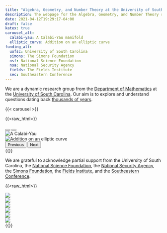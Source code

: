 ```yaml
---
title: "Algebra, Geometry, and Number Theory at the University of South Carolina"
description: The webpage for the Algebra, Geometry, and Number Theory research group at the University of South Carolina. 
date: 2021-04-12T19:29:17-04:00
draft: false
katex: true 
carousel_alt:
  calabi-yau: A Calabi-Yau manifold
  elliptic_curve: Addition on an elliptic curve
funding_alt:
  uofsc: University of South Carolina 
  simons: The Simons Foundation
  nsf: National Science Foundation
  nsa: National Security Agency
  fields: The Fields Institute
  sec: Southeastern Conference
---
```


We are a dynamic research group from the [Department of Mathematics](http://www.math.sc.edu) at the [University of South Carolina](http://www.sc.edu). Our aim is to explore and understand questions dating back [thousands of years](https://math.berkeley.edu/~wodzicki/160.F05/HistIntr.pdf). <!--Find a better link here -->

{{< carousel >}}

{{<raw_html>}}
<div id="slideshow" class="carousel slide carousel-fade" data-bs-ride="carousel" data-interval="5000" data-pause="hover">
  <div class="carousel-indicators">
    <button type="button" data-bs-target="#slideshow" data-bs-slide-to="0" class="active" aria-current="true" aria-label="Slide 1"></button>
    <button type="button" data-bs-target="#slideshow" data-bs-slide-to="1" aria-label="Slide 2"></button>
  </div>
  <div class="carousel-inner">
    <div class="carousel-item active">
        <div class="image-container">
            <img src="/images/carousel/Calabi_yau.jpg" class="fit" alt="A Calabi-Yau">
        </div>
    </div>
    <div class="carousel-item">
        <div class="image-container">
            <img src="/images/carousel/elliptic_curve_3_copyright_unknown.png" class="fit" alt="Addition on an elliptic curve">
        </div>
    </div>
  </div>
  <button class="carousel-control-prev" type="button" data-bs-target="#slideshow" data-bs-slide="prev">
    <span class="carousel-control-prev-icon" aria-hidden="true"></span>
    <span class="visually-hidden">Previous</span>
  </button>
  <button class="carousel-control-next" type="button" data-bs-target="#slideshow" data-bs-slide="next">
    <span class="carousel-control-next-icon" aria-hidden="true"></span>
    <span class="visually-hidden">Next</span>
  </button>
</div>
{{</raw_html>}}

<!-- Replace this description with something appropriate for the group

To this end, we develop novel spectroscopic-imaging scanning tunneling microscopy (SI-STM) tools to visualize the relevant quantum mechanical degrees of freedom. We want to be able to build the perfect instruments to answer the  scientific questions we deem most important (see [Research](research)).

We are located at Leiden University, the birthplace of superconductivity and home to Kamerlingh Onnes, Lorentz, Huygens, Einstein, de Sitter, and others (see e.g. [the wall of signatures from Ehrenfest lecturers](https://www.lorentz.leidenuniv.nl/history/colloquium/muur_heel.html)). We exchange ideas and work with our neighbors from [Quantum Matter & Optics](http://www.physics.leidenuniv.nl/qo-home), as well as with the colleagues from our [world-class theory section](https://www.lorentz.leidenuniv.nl).--> 


We are grateful to acknowledge partial support from the University of South Carolina, the [National Science Foundation](www.nsf.gov), the [National Security Agency](www.nsa.gov), the [Simons Foundation](https://www.simonsfoundation.org), the [Fields Institute](www.fields.utoronto.ca), and the [Southeastern Conference](www.thesecu.com).

{{<raw_html>}}
<div class="row">
    <div class="col-2">
        <img src="/images/UofSC.png" class="img-fluid" >
    </div>
    <div class="col-2">
        <img src="/images/simons.png" class="img-fluid" >
    </div>
    <div class="col-2">
        <img src="/images/NSF.png" class="img-fluid" >
    </div>
    <div class="col-2">
        <img src="/images/nsa.png" class="img-fluid" >
    </div>  
    <div class="col-2">
        <img src="/images/Fields.png" class="img-fluid" >
    </div>  
    <div class="col-2">
        <img src="/images/SEC.png" class="img-fluid" >
    </div>  
</div>
{{</raw_html>}}
